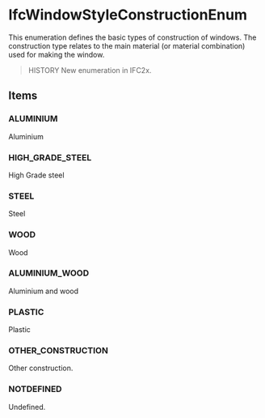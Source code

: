 # IfcWindowStyleConstructionEnum

This enumeration defines the basic types of construction of windows. The construction type relates to the main material (or material combination) used for making the window.

> HISTORY  New enumeration in IFC2x.

## Items

### ALUMINIUM
Aluminium

### HIGH_GRADE_STEEL
High Grade steel

### STEEL
Steel

### WOOD
Wood

### ALUMINIUM_WOOD
Aluminium and wood

### PLASTIC
Plastic

### OTHER_CONSTRUCTION
Other construction.

### NOTDEFINED
Undefined. 

